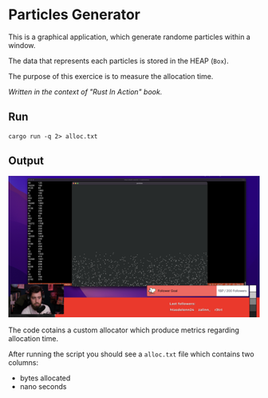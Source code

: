 # Particles Generator

This is a graphical application, which generate randome particles within a window.

The data that represents each particles is stored in the HEAP (`Box`).

The purpose of this exercice is to measure the allocation time.

_Written in the context of "Rust In Action" book._

## Run

```text
cargo run -q 2> alloc.txt
```

## Output

![](output.png)

The code cotains a custom allocator which produce metrics regarding allocation time.

After running the script you should see a `alloc.txt` file which contains two columns:
* bytes allocated
* nano seconds
